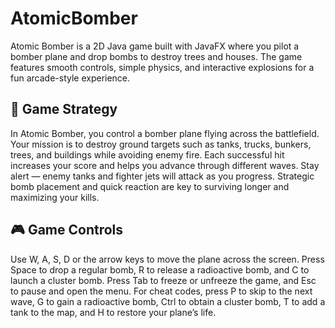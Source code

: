 # AtomicBomber
Atomic Bomber is a 2D Java game built with JavaFX where you pilot a bomber plane and drop bombs to destroy trees and houses. The game features smooth controls, simple physics, and interactive explosions for a fun arcade-style experience.

## 🎯 Game Strategy

In Atomic Bomber, you control a bomber plane flying across the battlefield. Your mission is to destroy ground targets such as tanks, trucks, bunkers, trees, and buildings while avoiding enemy fire. Each successful hit increases your score and helps you advance through different waves.
Stay alert — enemy tanks and fighter jets will attack as you progress. Strategic bomb placement and quick reaction are key to surviving longer and maximizing your kills.

## 🎮 Game Controls

Use W, A, S, D or the arrow keys to move the plane across the screen. Press Space to drop a regular bomb, R to release a radioactive bomb, and C to launch a cluster bomb. Press Tab to freeze or unfreeze the game, and Esc to pause and open the menu. For cheat codes, press P to skip to the next wave, G to gain a radioactive bomb, Ctrl to obtain a cluster bomb, T to add a tank to the map, and H to restore your plane’s life.